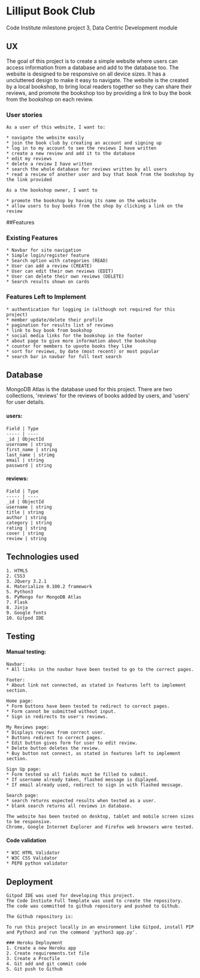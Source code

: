 # Lilliput Book Club

  Code Institute milestone project 3, Data Centric Development module 

## UX

  The goal of this project is to create a simple website where users can access information from a database and add to the database too. 
  The website is designed to be responsive on all device sizes. It has a uncluttered design to make it easy to navigate.
  The website is the created by a local bookshop, to bring local readers together so they can share their reviews, and promote the bookshop too by providing a link to buy the book from the bookshop on each review.


### User stories

    As a user of this website, I want to:

    * navigate the website easily
    * join the book club by creating an account and signing up
    * log in to my account to see the reviews I have written
    * create a new review and add it to the database
    * edit my reviews
    * delete a review I have written
    * search the whole database for reviews written by all users
    * read a review of another user and buy that book from the bookshop by the link provided

    As a the bookshop owner, I want to

    * promote the bookshop by having its name on the website
    * allow users to buy books from the shop by clicking a link on the review

##Features

### Existing Features

    * Navbar for site navigation
    * Simple login/register feature
    * Search option with categories (READ)
    * User can add a review (CREATE)
    * User can edit their own reviews (EDIT)
    * User can delete their own reviews (DELETE)
    * Search results shown on cards

### Features Left to Implement

    * authentication for logging in (although not required for this project)
    * member update/delete their profile
    * pagination for results list of reviews
    * link to buy book from bookshop
    * social media links for the bookshop in the footer
    * about page to give more information about the bookshop
    * counter for members to upvote books they like
    * sort for reviews, by date (most recent) or most popular
    * search bar in navbar for full text search

## Database

MongoDB Atlas is the database used for this project. 
There are two collections, 'reviews' for the reviews of books added by users, and 'users' for user details.

#### users:
    
    Field | Type
    ----- | ----
    _id | ObjectId
    username | string
    first_name | string
    last_name | strimg
    email | string
    password | string

#### reviews:

    Field | Type
    ----- | ----
    _id | ObjectId
    username | string
    title | string
    author | string
    category | string
    rating | string
    cover | string
    review | string

## Technologies used

    1. HTML5
    2. CSS3
    3. JQuery 3.2.1
    4. Materialize 0.100.2 framework
    5. Python3
    6. PyMongo for MongoDB Atlas
    7. Flask
    8. Jinja
    9. Google fonts
    10. Gitpod IDE

## Testing

#### Manual testing:

    Navbar:
    * All links in the navbar have been tested to go to the correct pages.

    Footer:
    * About link not connected, as stated in features left to implement section.

    Home page:
    * Form buttons have been tested to redirect to correct pages.
    * Form cannot be submitted without input.
    * Sign in redirects to user's reviews.

    My Reviews page:
    * Displays reviews from correct user.
    * Buttons redirect to correct pages.
    * Edit button gives form for user to edit review.
    * Delete button deletes the review.
    * Buy button not connect, as stated in features left to implement section.

    Sign Up page:
    * Form tested so all fields must be filled to submit.
    * If username already taken, flashed message is diplayed.
    * If email already used, redirect to sign in with flashed message.

    Search page:
    * search returns expected results when tested as a user.
    * blank search returns all reviews in database.

    The website has been tested on desktop, tablet and mobile screen sizes to be responsive.
    Chrome, Google Internet Explorer and Firefox web browsers were tested.

#### Code validation

    * W3C HTML Validator
    * W3C CSS Validator
    * PEP8 python validator

## Deployment

    Gitpod IDE was used for developing this project.
    The Code Instiute Full Template was used to create the repository.
    The code was committed to github repository and pushed to Github.

    The Github repository is:

    To run this project locally in an environment like Gitpod, install PIP and Python3 and run the command 'python3 app.py'.

    ### Heroku Deployment
    1. Create a new Heroku app
    2. Create requirements.txt file
    3. Create a Procfile
    4. Git add and git commit code
    5. Git push to Github
